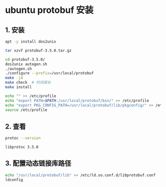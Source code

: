 # ubuntu protobuf 安装

## 1. 安装

```bash
apt -y install dos2unix

tar xzvf protobuf-3.5.0.tar.gz

cd protobuf-3.5.0/
dos2unix autogen.sh
./autogen.sh
./configure --prefix=/usr/local/protobuf
make -j4
make check  # 时间很长
make install

echo "" >> /etc/profile
echo "export PATH=$PATH:/usr/local/protobuf/bin/" >> /etc/profile
echo "export PKG_CONFIG_PATH=/usr/local/protobuf/lib/pkgconfig/" >> /etc/profile
source /etc/profile
```

## 2. 查看

```bash
protoc --version
```

```text
libprotoc 3.5.0
```

## 3. 配置动态链接库路径

```bash
echo "/usr/local/protobuf/lib" >> /etc/ld.so.conf.d/libprotobuf.conf
ldconfig
```
